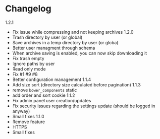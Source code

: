 # Changelog
1.2.1
- Fix issue while compressing and not keeping archives
1.2.0
- Trash directory by user (or global)
- Save archives in a temp directory by user (or globa)
- Better user managment through schema
- When archive saving is enabled, you can now skip downloading it
- Fix trash empty
- Ignore paths by user
- Read only mode
- Fix #1 #9 #8
- Better configuration management
1.1.4
- Add size sort (directory size calculated before pagination)
1.1.3
- remove `bower_components` static
- add order and sort cookie 
1.1.2
- Fix admin panel user creation/updates
- Fix security issues regarding the settings update (should be logged in anyway)
- Small fixes
1.1.0
- Remove feature
- HTTPS
- Small fixes

